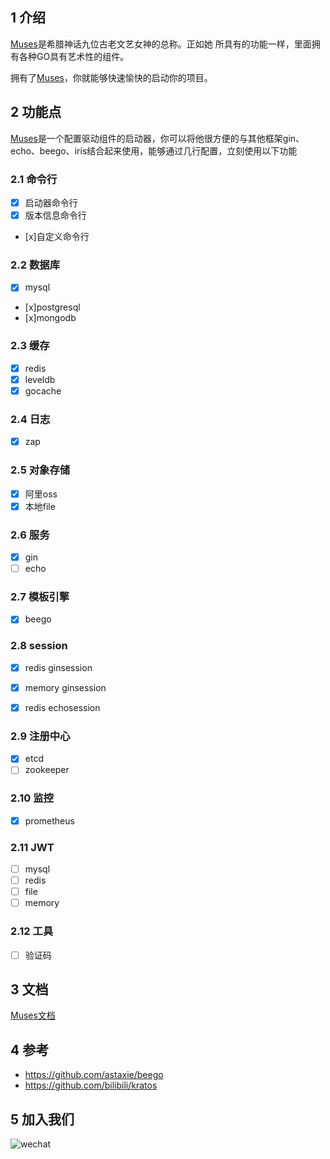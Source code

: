 ## 1 介绍
[Muses](https://github.com/mygomod/muses)是希腊神话九位古老文艺女神的总称。正如她 所具有的功能一样，里面拥有各种GO具有艺术性的组件。

拥有了[Muses](https://github.com/mygomod/muses)，你就能够快速愉快的启动你的项目。


## 2 功能点
[Muses](https://github.com/mygomod/muses)是一个配置驱动组件的启动器，你可以将他很方便的与其他框架gin、echo、beego、iris结合起来使用，能够通过几行配置，立刻使用以下功能

### 2.1 命令行
* [x] 启动器命令行
* [x] 版本信息命令行
* [x]自定义命令行

### 2.2 数据库
* [x] mysql
* [x]postgresql
* [x]mongodb

### 2.3 缓存
* [x] redis
* [x] leveldb
* [x] gocache

### 2.4 日志
* [x] zap

### 2.5 对象存储
* [x] 阿里oss
* [x] 本地file

### 2.6 服务
* [x] gin
* [ ] echo

### 2.7 模板引擎
* [x] beego

### 2.8 session
* [x] redis ginsession
* [x] memory ginsession
* [x] redis echosession


### 2.9 注册中心
* [x] etcd
* [ ] zookeeper

### 2.10 监控
* [x] prometheus


### 2.11 JWT
* [ ] mysql
* [ ] redis
* [ ] file
* [ ] memory

### 2.12 工具
* [ ] 验证码

## 3 文档
[Muses文档](https://doc.yitum.com/books/muses)


## 4 参考
 * https://github.com/astaxie/beego
 * https://github.com/bilibili/kratos

## 5 加入我们

![wechat](./docs/img/wechat.jpg)

